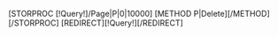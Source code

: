 [STORPROC [!Query!]/Page|P|0|10000]
    [METHOD P|Delete][/METHOD]
[/STORPROC]
 [REDIRECT][!Query!][/REDIRECT]
